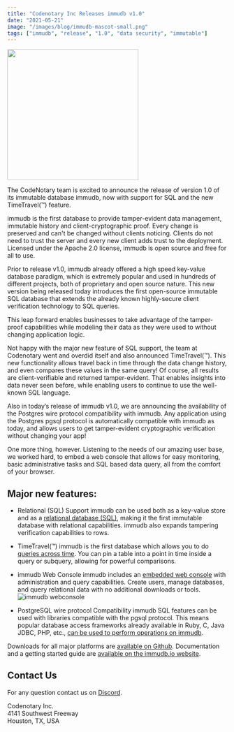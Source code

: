```yaml
---
title: "Codenotary Inc Releases immudb v1.0"
date: "2021-05-21"
image: "/images/blog/immudb-mascot-small.png"
tags: ["immudb", "release", "1.0", "data security", "immutable"]
---
```


<img src="/images/blog/immudb-mascot-small.png" width="300"/>

The CodeNotary team is excited to announce the release of version 1.0 of its immutable database immudb, now with support for SQL and the new TimeTravel(™) feature. 

immudb is the first database to provide tamper-evident data management, immutable history and client-cryptographic proof. Every change is preserved and can't be changed without clients noticing. Clients do not need to trust the server and every new client adds trust to the deployment. Licensed under the Apache 2.0 license, immudb is open source and free for all to use. 

Prior to release v1.0,  immudb already offered a high speed  key-value database paradigm, which is extremely popular and used in hundreds of different projects, both of proprietary and open source nature. This new version being released today  introduces the first open-source immutable SQL database that extends the already known highly-secure client verification technology to SQL queries. 

This leap forward enables businesses to take advantage of the tamper-proof capabilities while modeling their data as they were used to without changing application logic. 

Not happy with the major new feature of SQL support, the team at Codenotary went and overdid itself and also announced TimeTravel(™).  This new functionality allows travel back in time through the data change history, and even compares these values in the same query! Of course, all results are client-verifiable and returned tamper-evident. That enables insights into data never seen before, while enabling users to continue to use the well-known SQL language.

Also in today’s release of immudb v1.0, we are announcing the availability of the Postgres wire protocol compatibility with immudb. Any application using the Postgres pgsql protocol is automatically compatible with immudb as today, and allows users to get tamper-evident cryptographic verification without changing your app! 

One more thing, however. Listening to the needs of our amazing user base, we worked hard, to embed a web console that allows for easy monitoring, basic administrative tasks and SQL based data query, all from the comfort of your browser. 

## Major new features:

* Relational (SQL) Support
  immudb can be used both as a key-value store and as a [relational database (SQL)](https://docs.immudb.io/1.0.0/quickstart.html#sql-operations-with-immuclient), making it the first immutable database with relational capabilities. immudb also expands tampering verification capabilities to rows.
* TimeTravel(™)
  immudb is the first database which allows you to do [queries across time](https://docs.immudb.io/1.0.0/quickstart.html#time-travel). You can pin a table into a point in time inside a query or subquery, allowing for powerful comparisons.
* immudb Web Console
  immudb includes an [embedded web console](https://docs.immudb.io/1.0.0/getstarted/webconsole.html#accessing-the-web-console) with administration and query capabilities. Create users, manage databases, and query relational data with no additional downloads or tools.
  ![immudb webconsole](/images/immudb/immudb-webconsole-release.png)

* PostgreSQL wire protocol Compatibility
  immudb SQL features can be used with libraries compatible with the pgsql protocol. This means popular database access frameworks already available in Ruby, C, Java JDBC, PHP, etc., [can be used to perform operations on immudb](https://docs.immudb.io/1.0.0/develop/pg.html).

Downloads for all major platforms are [available on Github](https://github.com/codenotary/immudb/releases/tag/v1.0.0). Documentation and a getting started guide are [available on the immudb.io website](https://docs.immudb.io/master/).

## Contact Us

For any question contact us on [Discord](https://discord.com/invite/ThSJxNEHhZ).

Codenotary Inc.<br>
4141 Southwest Freeway<br>
Houston, TX, USA<br>

